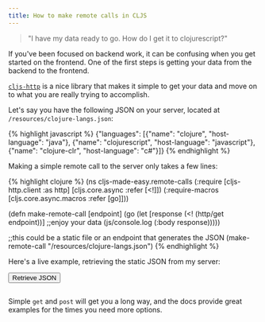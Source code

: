 ```yaml
---
title: How to make remote calls in CLJS
---
```

<script type="text/javascript" src="/js/remote_call.js"></script>

> "I have my data ready to go. How do I get it to clojurescript?"

If you've been focused on backend work, it can be confusing when you get started on the frontend. One of the first steps is getting your data from the backend to the frontend.

[`cljs-http`][cljs-http] is a nice library that makes it simple to get your data and move on to what you are really trying to accomplish.

Let's say you have the following JSON on your server, located at `/resources/clojure-langs.json`:

{% highlight javascript %}
{"languages":
  [{"name": "clojure", "host-language": "java"},
   {"name": "clojurescript", "host-language": "javascript"},
   {"name": "clojure-clr", "host-language": "c#"}]}
{% endhighlight %}

Making a simple remote call to the server only takes a few lines:

{% highlight clojure %}
(ns cljs-made-easy.remote-calls
  (:require [cljs-http.client :as http]
            [cljs.core.async :refer [<!]])
  (:require-macros [cljs.core.async.macros :refer [go]]))

(defn make-remote-call [endpoint]
  (go (let [response (<! (http/get endpoint))]
        ;;enjoy your data
        (js/console.log (:body response)))))

;;this could be a static file or an endpoint that generates the JSON
(make-remote-call "/resources/clojure-langs.json")
{% endhighlight %}

Here's a live example, retrieving the static JSON from my server:
<div>
  <button id="output-button" onclick="cljs_made_easy.core.getJSON()">Retrieve JSON</button>
  <pre id="output"></pre>
</div>

Simple `get` and `post` will get you a long way, and the docs provide great examples for the times you need more options.

[cljs-http]: https://github.com/r0man/cljs-http
